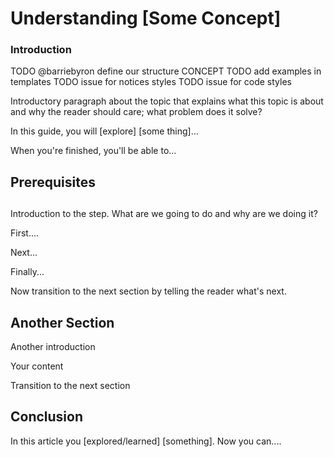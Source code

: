<!--
This is an article template you can use as a quick starting point when writing Cosmos SDK conceptual tutorials. 

After you review the template, delete the comments and begin writing your outline or article. Examples of Markdown formatting syntax are provided at the bottom of this template.

As you write, refer to industry style and formatting guidelines. 

We admire and respect these resources:

- Google developer documentation [style guide](https://developers.google.com/style)
- Digital Ocean [do.co/style](https://do.co/style)

[Create an issue](https://github.com/cosmos/sdk-tutorials/issues) to let us know if you have questions. 

-->


# Understanding [Some Concept]

<!-- Use Title Case for all Titles -->

<!-- We like the way Digital Ocean explains things, you can learn about the title, introduction, and Goals sections at https://do.co/style#title-introduction-and-goals -->

<!-- Learn about formatting headers at https://do.co/style#headers -->

### Introduction

TODO @barriebyron define our structure
CONCEPT
TODO add examples in templates
TODO issue for notices styles
TODO issue for code styles

<!-- Our articles have a specific structure. Learn more at https://do.co/style/structure -->

Introductory paragraph about the topic that explains what this topic is about and why the reader should care; what problem does it solve?

In this guide, you will [explore] [some thing]...

When you're finished, you'll be able to...

## Prerequisites

<!-- Prerequisites let you leverage existing tutorials so you don't have to repeat installation or setup steps in your tutorial.  -->


## 

<!-- For more information on steps, see https://do.co/style/#steps -->

Introduction to the step. What are we going to do and why are we doing it?

First....

Next...

Finally...


Now transition to the next section by telling the reader what's next.

## Another Section

Another introduction

Your content

Transition to the next section

## Conclusion

In this article you [explored/learned] [something]. Now you can....

<!-- Speak  to reader benefits of this technique or procedure and optionally provide places for further exploration. -->


<!------------ Formatting ------------------------->

<!-- Some examples of how to mark up various things

This is _italics_ and this is **bold**.

Only use italics and bold for specific things. 

This is `inline code`. Use it for referencing package names and commands.

Here's a command someone types on a command line:

```command
which go
```

Here's output from a command:

```
/usr/local/go/bin/go
```

Write key presses in ALLCAPS with in-line code formatting: `ENTER`.

Use a plus symbol (+) if keys need to be pressed simultaneously: `CTRL+C`.

<$>[note]
**Note:** This is a note.
<$>

<$>[warning]
**Warning:** This is a warning.
<$>

See [Notes, cautions, warnings, and other notices](https://developers.google.com/style/notices).

Add screenshots in PNG format with a self-describing filename. Embed them in the article using the following format:

![Alt text for screen readers](/path/to/img.png)

-->
